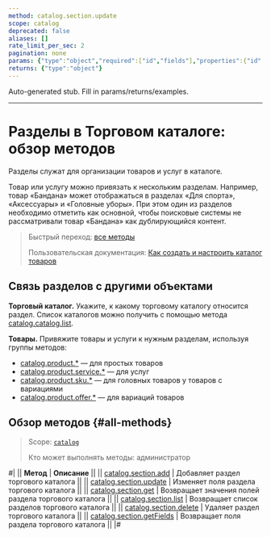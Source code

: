 ```yaml
---
method: catalog.section.update
scope: catalog
deprecated: false
aliases: []
rate_limit_per_sec: 2
pagination: none
params: {"type":"object","required":["id","fields"],"properties":{"id":{"type":"integer"},"fields":{"type":"object"}}}
returns: {"type":"object"}
---
```


Auto-generated stub. Fill in params/returns/examples.

---

# Разделы в Торговом каталоге: обзор методов

Разделы служат для организации товаров и услуг в каталоге.

Товар или услугу можно привязать к нескольким разделам. Например, товар «Бандана» может отображаться в разделах «Для спорта», «Аксессуары» и «Головные уборы». При этом один из разделов необходимо отметить как основной, чтобы поисковые системы не рассматривали товар «Бандана» как дублирующийся контент. 

> Быстрый переход: [все методы](#all-methods)
> 
> Пользовательская документация: [Как создать и настроить каталог товаров](https://helpdesk.bitrix24.ru/open/20922462/)

## Связь разделов с другими объектами

**Торговый каталог.** Укажите, к какому торговому каталогу относится раздел. Список каталогов можно получить с помощью метода [catalog.catalog.list](../catalog/catalog-catalog-list.md).

**Товары.** Привяжите товары и услуги к нужным разделам, используя группы методов:
- [catalog.product.*](../product/index.md) — для простых товаров
- [catalog.product.service.*](../product/service/index.md) — для услуг
- [catalog.product.sku.*](../product/sku/index.md) — для головных товаров у товаров с вариациями
- [catalog.product.offer.*](../product/offer/index.md) — для вариаций товаров

## Обзор методов {#all-methods}

> Scope: [`catalog`](../../scopes/permissions.md)
>
> Кто может выполнять методы: администратор

#|
|| **Метод** | **Описание** ||
|| [catalog.section.add](./catalog-section-add.md) | Добавляет раздел торгового каталога ||
|| [catalog.section.update](./catalog-section-update.md) | Изменяет поля раздела торгового каталога ||
|| [catalog.section.get](./catalog-section-get.md) | Возвращает значения полей раздела торгового каталога ||
|| [catalog.section.list](./catalog-section-list.md) | Возвращает список разделов торгового каталога ||
|| [catalog.section.delete](./catalog-section-delete.md) | Удаляет раздел торгового каталога ||
|| [catalog.section.getFields](./catalog-section-get-fields.md) | Возвращает поля раздела торгового каталога ||
|#
